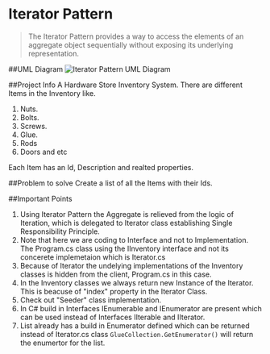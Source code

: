 ﻿# Iterator Pattern
> The Iterator Pattern provides a way to access the elements of an aggregate object
sequentially without exposing its underlying representation.

##UML Diagram
![Iterator Pattern UML Diagram](https://upload.wikimedia.org/wikipedia/commons/1/13/Iterator_UML_class_diagram.svg)

##Project Info
A Hardware Store Inventory System.
There are different Items in the Inventory like.
1. Nuts.
2. Bolts.
3. Screws.
4. Glue.
5. Rods
6. Doors and etc

Each Item has an Id, Description and realted properties.

##Problem to solve
Create a list of all the Items with their Ids.

##Important Points
1. Using Iterator Pattern the Aggregate is relieved from the logic of Iteration, 
which is delegated to Iterator class establishing Single Responsibility Principle.
2. Note that here we are coding to Interface and not to Implementation. The Program.cs class using the IInventory interface and not its concerete implemetaion
which is Iterator.cs
3. Because of Iterator the undelying implementations of the Inventory classes is hidden from the client, Program.cs in this case. 
4. In the Inventory classes we always return new Instance of the Iterator. This is beacuse of "index" property in the Iterator Class.
5. Check out "Seeder" class implementation.
6. In C# build in Interfaces IEnumerable and IEnumerator are present which can be used instead of Interfaces IIterable and IIterator.
7. List<T> already has a build in Enumerator defined which can be returned instead of Iterator.cs class 
`GlueCollection.GetEnumerator()` will return the enumertor for the list.
